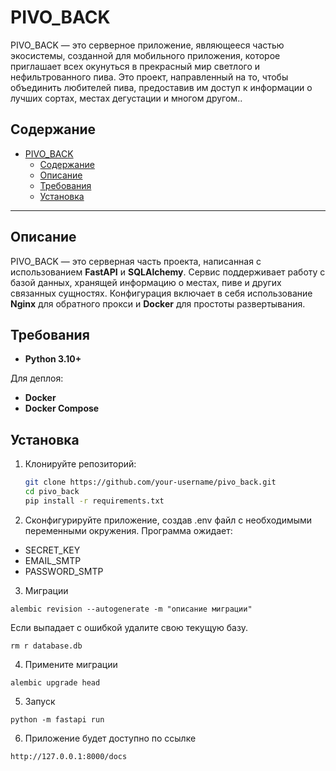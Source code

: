 # PIVO_BACK

PIVO_BACK — это серверное приложение, являющееся частью экосистемы, созданной для мобильного приложения, которое приглашает всех окунуться в прекрасный мир светлого и нефильтрованного пива. Это проект, направленный на то, чтобы объединить любителей пива, предоставив им доступ к информации о лучших сортах, местах дегустации и многом другом..

## Содержание

- [PIVO\_BACK](#pivo_back)
  - [Содержание](#содержание)
  - [Описание](#описание)
  - [Требования](#требования)
  - [Установка](#установка)


---

## Описание

PIVO_BACK — это серверная часть проекта, написанная с использованием **FastAPI** и **SQLAlchemy**. Сервис поддерживает работу с базой данных, хранящей информацию о местах, пиве и других связанных сущностях. Конфигурация включает в себя использование **Nginx** для обратного прокси и **Docker** для простоты развертывания.

## Требования

- **Python 3.10+**

Для деплоя:
- **Docker** 
- **Docker Compose** 

## Установка

1. Клонируйте репозиторий:
   ```bash
   git clone https://github.com/your-username/pivo_back.git
   cd pivo_back
   pip install -r requirements.txt
    ```
2. Сконфигурируйте приложение, создав .env файл с необходимыми переменными окружения.
Программа ожидает:
- SECRET_KEY
- EMAIL_SMTP
- PASSWORD_SMTP
3. Миграции 
```
alembic revision --autogenerate -m "описание миграции"
```
Если выпадает с ошибкой удалите свою текущую базу. 
```
rm r database.db
```
4. Примените миграции
```
alembic upgrade head
```
5. Запуск
```
python -m fastapi run
```
6. Приложение будет доступно по ссылке
```
http://127.0.0.1:8000/docs
```